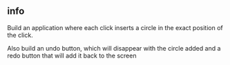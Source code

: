 ## info

Build an application where each click inserts a circle in the exact position of the click.

Also build an undo button, which will disappear with the circle added and a redo button that will add it back to the screen